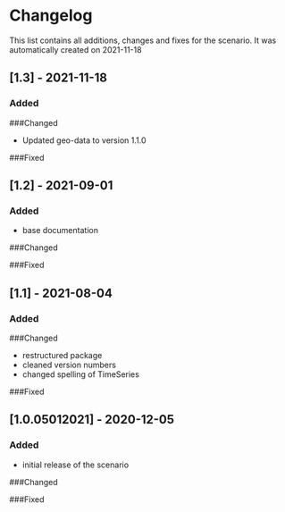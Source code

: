 # Changelog
This list contains all additions, changes and fixes for the scenario.
It was automatically created on 2021-11-18

## [1.3] - 2021-11-18
### Added

###Changed
- Updated geo-data to version 1.1.0

###Fixed


## [1.2] - 2021-09-01
### Added
- base documentation

###Changed

###Fixed


## [1.1] - 2021-08-04
### Added

###Changed
- restructured package
- cleaned version numbers
- changed spelling of TimeSeries

###Fixed


## [1.0.05012021] - 2020-12-05
### Added
- initial release of the scenario

###Changed

###Fixed
